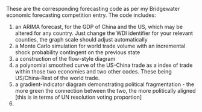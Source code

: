 These are the corresponding forecasting code as per my Bridgewater economic forecasting competition entry. The code includes:
1) an ARIMA forecast, for the GDP of China and the US, which may be altered for any country. Just change the WDI identifier for your relevant counties, the graph scale should adjust automatically
2) a Monte Carlo simulation for world trade volume with an incremental shock probability contingent on the previous state
3) a construction of the flow-style diagram
4) a polynomial smoothed curve of the US-China trade as a index of trade within those two economies and two other codes. These being US/China-Rest of the world trade. 
5) a gradient-indicator diagram demonstrating political fragmentation - the more green the connection between the two, the more politically aligned [this is in terms of UN resolution voting proportion]
6) 
